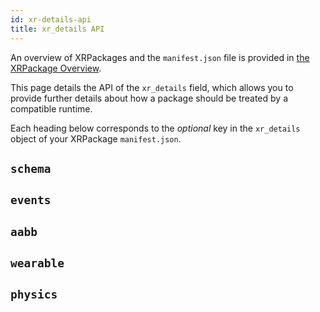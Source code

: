 ```yaml
---
id: xr-details-api
title: xr_details API
---
```


An overview of XRPackages and the `manifest.json` file is provided in [the XRPackage Overview](./1-xrpackage-overview.md).

This page details the API of the `xr_details` field, which allows you to provide further details about how a package should be treated by a compatible runtime.

Each heading below corresponds to the _optional_ key in the `xr_details` object of your XRPackage `manifest.json`.

## `schema`

## `events`

## `aabb`

## `wearable`

## `physics`
